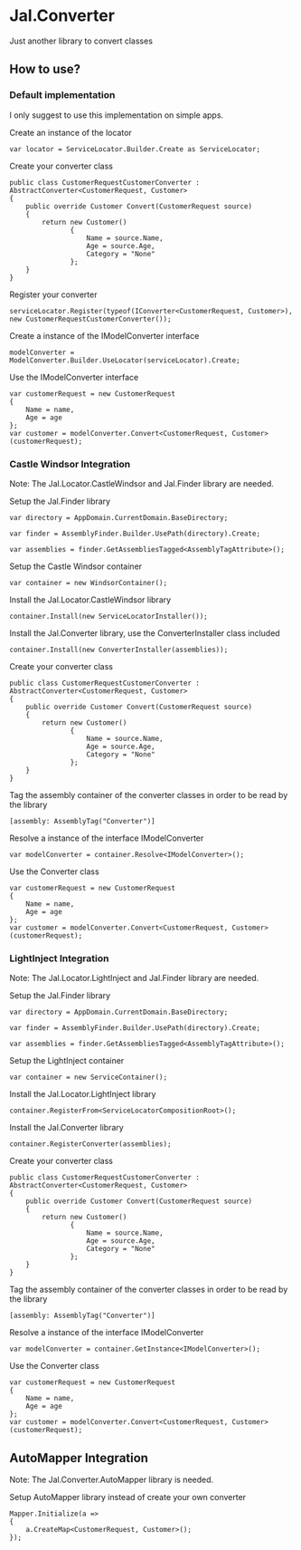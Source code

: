 # Jal.Converter
Just another library to convert classes

## How to use?

### Default implementation

I only suggest to use this implementation on simple apps.

Create an instance of the locator

    var locator = ServiceLocator.Builder.Create as ServiceLocator;
    
Create your converter class

	public class CustomerRequestCustomerConverter : AbstractConverter<CustomerRequest, Customer>
	{
		public override Customer Convert(CustomerRequest source)
		{
			return new Customer()
				   {
					   Name = source.Name,
					   Age = source.Age,
					   Category = "None"
				   };
		}
	}

Register your converter

    serviceLocator.Register(typeof(IConverter<CustomerRequest, Customer>), new CustomerRequestCustomerConverter());

Create a instance of the IModelConverter interface

    modelConverter = ModelConverter.Builder.UseLocator(serviceLocator).Create;
    
Use the IModelConverter interface

	var customerRequest = new CustomerRequest
	{
		Name = name,
		Age = age
	};
	var customer = modelConverter.Convert<CustomerRequest, Customer>(customerRequest);  

### Castle Windsor Integration

Note: The Jal.Locator.CastleWindsor and Jal.Finder library are needed.

Setup the Jal.Finder library

	var directory = AppDomain.CurrentDomain.BaseDirectory;

	var finder = AssemblyFinder.Builder.UsePath(directory).Create;
	
	var assemblies = finder.GetAssembliesTagged<AssemblyTagAttribute>();

Setup the Castle Windsor container

	var container = new WindsorContainer();

Install the Jal.Locator.CastleWindsor library

	container.Install(new ServiceLocatorInstaller());

Install the Jal.Converter library, use the ConverterInstaller class included

	container.Install(new ConverterInstaller(assemblies));

Create your converter class

	public class CustomerRequestCustomerConverter : AbstractConverter<CustomerRequest, Customer>
	{
		public override Customer Convert(CustomerRequest source)
		{
			return new Customer()
				   {
					   Name = source.Name,
					   Age = source.Age,
					   Category = "None"
				   };
		}
	}
	
Tag the assembly container of the converter classes in order to be read by the library

	[assembly: AssemblyTag("Converter")]

Resolve a instance of the interface IModelConverter

	var modelConverter = container.Resolve<IModelConverter>();

Use the Converter class

	var customerRequest = new CustomerRequest
	{
		Name = name,
		Age = age
	};
    var customer = modelConverter.Convert<CustomerRequest, Customer>(customerRequest);
	
### LightInject Integration

Note: The Jal.Locator.LightInject and Jal.Finder library are needed.

Setup the Jal.Finder library

	var directory = AppDomain.CurrentDomain.BaseDirectory;

	var finder = AssemblyFinder.Builder.UsePath(directory).Create;
	
	var assemblies = finder.GetAssembliesTagged<AssemblyTagAttribute>();

Setup the LightInject container

	var container = new ServiceContainer();

Install the Jal.Locator.LightInject library

	container.RegisterFrom<ServiceLocatorCompositionRoot>();

Install the Jal.Converter library

	container.RegisterConverter(assemblies);

Create your converter class

	public class CustomerRequestCustomerConverter : AbstractConverter<CustomerRequest, Customer>
	{
		public override Customer Convert(CustomerRequest source)
		{
			return new Customer()
				   {
					   Name = source.Name,
					   Age = source.Age,
					   Category = "None"
				   };
		}
	}
	
Tag the assembly container of the converter classes in order to be read by the library

	[assembly: AssemblyTag("Converter")]

Resolve a instance of the interface IModelConverter

	var modelConverter = container.GetInstance<IModelConverter>();

Use the Converter class

	var customerRequest = new CustomerRequest
	{
		Name = name,
		Age = age
	};
    var customer = modelConverter.Convert<CustomerRequest, Customer>(customerRequest);

## AutoMapper Integration

Note: The Jal.Converter.AutoMapper library is needed.

Setup AutoMapper library instead of create your own converter

	Mapper.Initialize(a =>
	{
		a.CreateMap<CustomerRequest, Customer>();
	});
